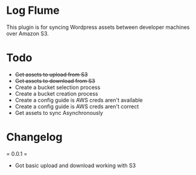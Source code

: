 # Log Flume

This plugin is for syncing Wordpress assets between developer machines over Amazon S3.

# Todo

- ~~Get assets to upload from S3~~
- ~~Get assets to download from S3~~
- Create a bucket selection process
- Create a bucket creation process
- Create a config guide is AWS creds aren't available
- Create a config guide is AWS creds aren't correct
- Get assets to sync Asynchronously


# Changelog

= 0.0.1 =
* Got basic upload and download working with S3
